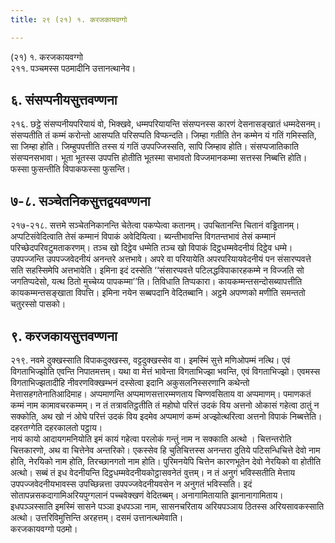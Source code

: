 ```yaml
---
title: २९ (२१) १. करजकायवग्गो

---
```

(२१) १. करजकायवग्गो  
२११. पञ्चमस्स पठमादीनि उत्तानत्थानेव।  


## ६. संसप्पनीयसुत्तवण्णना

२१६. छट्ठे संसप्पनीयपरियायं वो, भिक्खवे, धम्मपरियायन्ति संसप्पनस्स कारणं देसनासङ्खातं धम्मदेसनम्। संसप्पतीति तं कम्मं करोन्तो आसप्पति परिसप्पति विप्फन्दति। जिम्हा गतीति तेन कम्मेन यं गतिं गमिस्सति, सा जिम्हा होति। जिम्हुपपत्तीति तस्स यं गतिं उपपज्जिस्सति, सापि जिम्हाव होति। संसप्पजातिकाति संसप्पनसभावा। भूता भूतस्स उपपत्ति होतीति भूतस्मा सभावतो विज्जमानकम्मा सत्तस्स निब्बत्ति होति। फस्सा फुसन्तीति विपाकफस्सा फुसन्ति।  


## ७-८. सञ्चेतनिकसुत्तद्वयवण्णना

२१७-२१८. सत्तमे सञ्चेतनिकानन्ति चेतेत्वा पकप्पेत्वा कतानम्। उपचितानन्ति चितानं वड्ढितानम्। अप्पटिसंवेदित्वाति तेसं कम्मानं विपाकं अवेदियित्वा। ब्यन्तीभावन्ति विगतन्तभावं तेसं कम्मानं परिच्छेदपरिवटुमताकरणम्। तञ्च खो दिट्ठेव धम्मेति तञ्च खो विपाकं दिट्ठधम्मवेदनीयं दिट्ठेव धम्मे। उपपज्जन्ति उपपज्जवेदनीयं अनन्तरे अत्तभावे। अपरे वा परियायेति अपरपरियायवेदनीयं पन संसारप्पवत्ते सति सहस्सिमेपि अत्तभावेति। इमिना इदं दस्सेति ‘‘संसारप्पवत्ते पटिलद्धविपाकारहकम्मे न विज्जति सो जगतिप्पदेसो, यत्थ ठितो मुच्चेय्य पापकम्मा’’ति। तिविधाति तिप्पकारा। कायकम्मन्तसन्दोसब्यापत्तीति कायकम्मन्तसङ्खाता विपत्ति। इमिना नयेन सब्बपदानि वेदितब्बानि। अट्ठमे अपण्णको मणीति समन्ततो चतुरस्सो पासको।  


## ९. करजकायसुत्तवण्णना

२१९. नवमे दुक्खस्साति विपाकदुक्खस्स, वट्टदुक्खस्सेव वा। इमस्मिं सुत्ते मणिओपम्मं नत्थि। एवं विगताभिज्झोति एवन्ति निपातमत्तम्। यथा वा मेत्तं भावेन्ता विगताभिज्झा भवन्ति, एवं विगताभिज्झो। एवमस्स विगताभिज्झतादीहि नीवरणविक्खम्भनं दस्सेत्वा इदानि अकुसलनिस्सरणानि कथेन्तो मेत्तासहगतेनातिआदिमाह। अप्पमाणन्ति अप्पमाणसत्तारम्मणताय चिण्णवसिताय वा अप्पमाणम्। पमाणकतं कम्मं नाम कामावचरकम्मम्। न तं तत्रावतिट्ठतीति तं महोघो परित्तं उदकं विय अत्तनो ओकासं गहेत्वा ठातुं न सक्कोति, अथ खो नं ओघे परित्तं उदकं विय इदमेव अप्पमाणं कम्मं अज्झोत्थरित्वा अत्तनो विपाकं निब्बत्तेति। दहरतग्गेति दहरकालतो पट्ठाय।  
नायं कायो आदायगमनियोति इमं कायं गहेत्वा परलोकं गन्तुं नाम न सक्काति अत्थो । चित्तन्तरोति चित्तकारणो, अथ वा चित्तेनेव अन्तरिको। एकस्सेव हि चुतिचित्तस्स अनन्तरा दुतिये पटिसन्धिचित्ते देवो नाम होति, नेरयिको नाम होति, तिरच्छानगतो नाम होति। पुरिमनयेपि चित्तेन कारणभूतेन देवो नेरयिको वा होतीति अत्थो। सब्बं तं इध वेदनीयन्ति दिट्ठधम्मवेदनीयकोट्ठासवनेतं वुत्तम्। न तं अनुगं भविस्सतीति मेत्ताय उपपज्जवेदनीयभावस्स उपच्छिन्नत्ता उपपज्जवेदनीयवसेन न अनुगतं भविस्सति। इदं सोतापन्नसकदागामिअरियपुग्गलानं पच्चवेक्खणं वेदितब्बम्। अनागामितायाति झानानागामिताय। इधपञ्ञस्साति इमस्मिं सासने पञ्ञा इधपञ्ञा नाम, सासनचरिताय अरियपञ्ञाय ठितस्स अरियसावकस्साति अत्थो। उत्तरिविमुत्तिन्ति अरहत्तम्। दसमं उत्तानत्थमेवाति।  
करजकायवग्गो पठमो।  